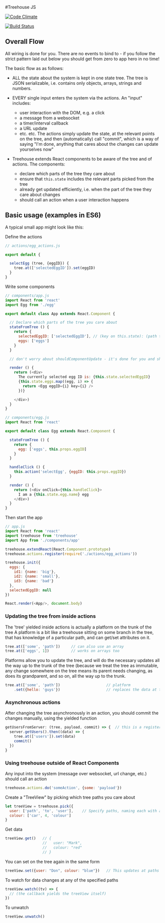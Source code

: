 #Treehouse JS

[![Code Climate](https://codeclimate.com/github/markevans/treehouse/badges/gpa.svg)](https://codeclimate.com/github/markevans/treehouse)

[![Build Status](https://travis-ci.org/markevans/treehouse.svg?branch=master)](https://travis-ci.org/markevans/treehouse)

## Overall Flow

All wiring is done for you. There are no events to bind to - if you follow the strict pattern laid out below you should get from zero to app hero in no time!

The basic flow as as follows:

  - ALL the state about the system is kept in one state tree.
    The tree is JSON serializable, i.e. contains only objects, arrays, strings and numbers.

  - EVERY single input enters the system via the actions. An "input" includes:
    - user interaction with the DOM, e.g. a click
    - a message from a websocket
    - a timer/interval callback
    - a URL update
    - etc. etc.
    The actions simply update the state, at the relevant points on the tree, and then (automatically) call "commit", which is a way of saying "I'm done, anything that cares about the changes can update yourselves now"

  - Treehouse extends React components to be aware of the tree and of actions. The components:
    - declare which parts of the tree they care about
    - ensure that `this.state` includes the relevant parts picked from the tree
    - already get updated efficiently, i.e. when the part of the tree they care about changes
    - should call an action when a user interaction happens

## Basic usage (examples in ES6)

A typical small app might look like this:

Define the actions
```javascript
// actions/egg_actions.js

export default {

  selectEgg (tree, {eggID}) {
    tree.at(['selectedEggID']).set(eggID)
  }
}
```

Write some components
```javascript
// components/app.js
import React from 'react'
import Egg from './egg'

export default class App extends React.Component {

  // Declare which parts of the tree you care about
  stateFromTree () {
    return {
      selectedEggID: ['selectedEggID'], // (key on this.state): (path to point on tree)
      eggs: ['eggs']
    }
  }

  // don't worry about shouldComponentUpdate - it's done for you and should be super-efficient

  render () {
    return (<div>
      The currently selected egg ID is: {this.state.selectedEggID}
      {this.state.eggs.map((egg, i) => {
        return <Egg eggID={i} key={i} />
      })}

    </div>)
  }
}
```

```javascript
// components/egg.js
import React from 'react'

export default class Egg extends React.Component {

  stateFromTree () {
    return {
      egg: ['eggs', this.props.eggID]
    }
  }

  handleClick () {
    this.action('selectEgg', {eggID: this.props.eggID})
  }

  render () {
    return (<div onClick={this.handleClick}>
      I am a {this.state.egg.name} egg
    </div>)
  }
}
```

Then start the app

```javascript
// app.js
import React from 'react'
import treehouse from 'treehouse'
import App from './components/app'

treehouse.extendReact(React.Component.prototype)
treehouse.actions.register(require('./actions/egg_actions'))

treehouse.init({
  eggs: {
    id1: {name: 'big'},
    id2: {name: 'small'},
    id3: {name: 'bad'}
  },
  selectedEggID: null
})

React.render(<App/>, document.body)
```

### Updating the tree from inside actions
The 'tree' yielded inside actions is actually a platform on the trunk of the tree
A platform is a bit like a treehouse sitting on some branch in the tree, that has knowledge of a particular path, and can get/set attributes on it.
```javascript
tree.at(['some', 'path'])     // can also use an array
tree.at(['eggs', 1])          // works on arrays too
```
Platforms allow you to update the tree, and will do the necessary updates all the way up to the trunk of the tree (because we treat the tree as immutable, any change somewhere on the tree means its parent needs changing, as does its grandparent, and so on, all the way up to the trunk.
```javascript
tree.at(['some', 'path'])                     // platform
    .set({hello: 'guys'})                     // replaces the data at the cursor path
```
### Asynchronous actions
After changing the tree asynchronously in an action, you should commit the changes manually, using the yielded function
```javascript
getUsersFromServer: (tree, payload, commit) => {  // this is a registered action
  server.getUsers().then((data) => {
    tree.at(['users']).set(data)
    commit()
  })
}
```

### Using treehouse outside of React Components
Any input into the system (message over websocket, url change, etc.) should call an action
```javascript
treehouse.actions.do('someAction', {some: 'payload'})
```
Create a "TreeView" by picking which tree paths you care about
```javascript
let treeView = treehouse.pick({
  user: ['path', 'to', 'user'],    // Specify paths, naming each with a key
  colour: ['car', 4, 'colour']
}
```
Get data
```javascript
treeView.get()   // {
                 //   user: "Mark",
                 //   colour: "red"
                 // }
```
You can set on the tree again in the same form
```javascript
treeView.set({user: "Don", colour: "blue"})   // This updates at paths ['path', 'to', 'user'] and ['car', 4, 'colour']
```
To watch for data changes at any of the specified paths
```javascript
treeView.watch((tv) => {
  // (the callback yields the treeView itself)
})
```
To unwatch
```javascript
treeView.unwatch()
```

